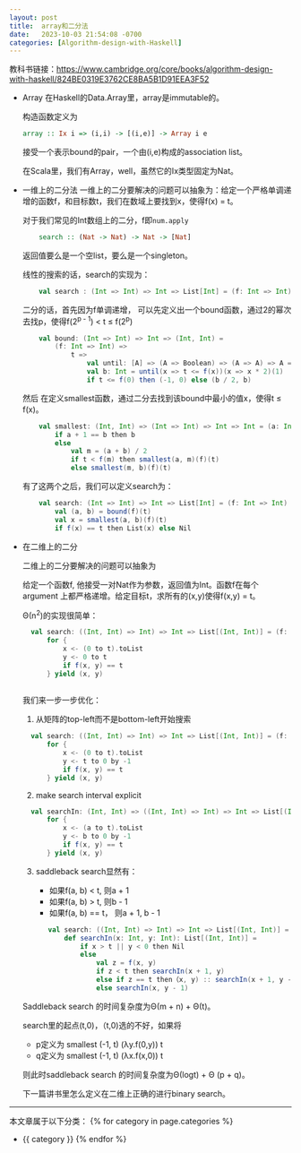 ```yaml
---
layout: post
title:  array和二分法
date:   2023-10-03 21:54:08 -0700
categories: [Algorithm-design-with-Haskell]
---
```


教科书链接：<https://www.cambridge.org/core/books/algorithm-design-with-haskell/824BE0319E3762CE8BA5B1D91EEA3F52>

- Array
    在Haskell的Data.Array里，array是immutable的。

    构造函数定义为
    ```haskell
    array :: Ix i => (i,i) -> [(i,e)] -> Array i e
    ```

    接受一个表示bound的pair，一个由(i,e)构成的association list。

    在Scala里，我们有Array，well，虽然它的Ix类型固定为Nat。

- 一维上的二分法
    一维上的二分要解决的问题可以抽象为：给定一个严格单调递增的函数f，和目标数t，我们在数域上要找到x，使得f(x) = t。

    对于我们常见的Int数组上的二分，f即```num.apply```
    ```haskell
        search :: (Nat -> Nat) -> Nat -> [Nat]
    ```
    返回值要么是一个空list，要么是一个singleton。

    线性的搜索的话，search的实现为：
    ```scala
        val search : (Int => Int) => Int => List[Int] = (f: Int => Int) => t => (0 to t).filter(i => f(i) == t).toList
    ```

    二分的话，首先因为f单调递增，
    可以先定义出一个bound函数，通过2的幂次去找p，使得f(2<sup>p - 1</sup>) &lt; t &le; f(2<sup>p</sup>)
    ```scala
        val bound: (Int => Int) => Int => (Int, Int) = 
            (f: Int => Int) => 
                t => 
                    val until: [A] => (A => Boolean) => (A => A) => A => A = [A] => (p: A => Boolean) => f => x => if p(x) then x else until(p)(f)(f(x))
                    val b: Int = until(x => t <= f(x))(x => x * 2)(1)
                    if t <= f(0) then (-1, 0) else (b / 2, b)
    ```
    然后
    在定义smallest函数，通过二分去找到该bound中最小的值x，使得t &le; f(x)。
    ```scala
        val smallest: (Int, Int) => (Int => Int) => Int => Int = (a: Int, b: Int) => f => t => 
            if a + 1 == b then b
            else 
                val m = (a + b) / 2
                if t < f(m) then smallest(a, m)(f)(t)
                else smallest(m, b)(f)(t)
    ```

    有了这两个之后，我们可以定义search为：
    ```scala
        val search: (Int => Int) => Int => List[Int] = (f: Int => Int) => t => 
            val (a, b) = bound(f)(t)
            val x = smallest(a, b)(f)(t)
            if f(x) == t then List(x) else Nil
    ```

- 在二维上的二分

  二维上的二分要解决的问题可以抽象为
  
  给定一个函数f, 他接受一对Nat作为参数，返回值为Int。函数f在每个argument 上都严格递增。给定目标t，求所有的(x,y)使得f(x,y) = t。

  &Theta;(n<sup>2</sup>)的实现很简单：

  ```scala
    val search: ((Int, Int) => Int) => Int => List[(Int, Int)] = (f: (Int, Int) => Int) => t => 
        for {
            x <- (0 to t).toList
            y <- 0 to t
            if f(x, y) == t
        } yield (x, y)
        
  ```

  我们来一步一步优化：

  1. 从矩阵的top-left而不是bottom-left开始搜索

  ```scala
    val search: ((Int, Int) => Int) => Int => List[(Int, Int)] = (f: (Int, Int) => Int) => t => 
        for {
            x <- (0 to t).toList
            y <- t to 0 by -1
            if f(x, y) == t
        } yield (x, y)
  ```

  2. make search interval explicit
  ```scala
    val searchIn: (Int, Int) => ((Int, Int) => Int) => Int => List[(Int, Int)] => (a: Int, b: Int) => f => t => 
        for {
            x <- (a to t).toList
            y <- b to 0 by -1
            if f(x, y) == t
        } yield (x, y)
  ```

  3. saddleback search显然有：
     - 如果f(a, b) < t, 则a + 1
     - 如果f(a, b) > t, 则b - 1
     - 如果f(a, b) == t， 则a + 1, b - 1

     ```scala
        val search: ((Int, Int) => Int) => Int => List[(Int, Int)] = f => t =>
            def searchIn(x: Int, y: Int): List[(Int, Int)] = 
                if x > t || y < 0 then Nil
                else
                    val z = f(x, y)
                    if z < t then searchIn(x + 1, y)
                    else if z == t then（x, y) :: searchIn(x + 1, y - 1)
                    else searchIn(x, y - 1)
     ```

    Saddleback search 的时间复杂度为&Theta;(m + n) + &Theta;(t)。

    search里的起点(t,0)，（t,0)选的不好，如果将
    
    - p定义为 smallest (-1, t) (&lambda;y.f(0,y)) t
    - q定义为 smallest (-1, t) (&lambda;x.f(x,0)) t

    则此时saddleback search 的时间复杂度为&Theta;(logt) + &Theta; (p + q)。

    下一篇讲书里怎么定义在二维上正确的进行binary search。

---
本文章属于以下分类：
{% for category in page.categories %}
- {{ category }}
{% endfor %}
